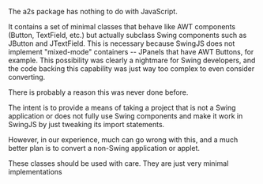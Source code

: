 The a2s package has nothing to do with JavaScript. 

It contains a set of minimal classes that behave like AWT components (Button, TextField, etc.) but actually subclass Swing components such as JButton and JTextField. This is necessary because SwingJS does not implement "mixed-mode" containers -- JPanels that have AWT Buttons, for example. This possibility was clearly a nightmare for Swing developers, and the code backing this capability was just way too complex to even consider converting.

There is probably a reason this was never done before.

The intent is to provide a means of taking a project that is not a Swing application or does not fully use Swing components and make it work in SwingJS by just tweaking its import statements. 

However, in our experience, much can go wrong with this, and a much better plan is to convert a non-Swing application or applet. 

These classes should be used with care. They are just very minimal implementations
